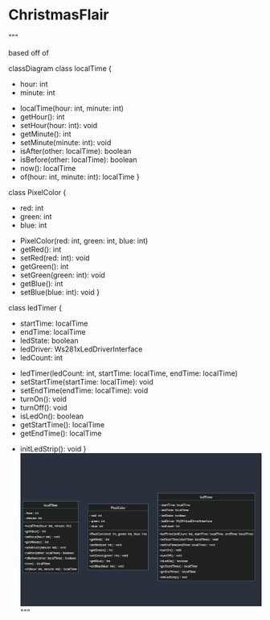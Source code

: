 # ChristmasFlair

"""

based off of 


classDiagram
class localTime {
- hour: int
- minute: int
+ localTime(hour: int, minute: int)
+ getHour(): int
+ setHour(hour: int): void
+ getMinute(): int
+ setMinute(minute: int): void
+ isAfter(other: localTime): boolean
+ isBefore(other: localTime): boolean
+ now(): localTime
+ of(hour: int, minute: int): localTime
}

class PixelColor {
- red: int
- green: int
- blue: int
+ PixelColor(red: int, green: int, blue: int)
+ getRed(): int
+ setRed(red: int): void
+ getGreen(): int
+ setGreen(green: int): void
+ getBlue(): int
+ setBlue(blue: int): void
}

class ledTimer {
- startTime: localTime
- endTime: localTime
- ledState: boolean
- ledDriver: Ws281xLedDriverInterface
- ledCount: int
+ ledTimer(ledCount: int, startTime: localTime, endTime: localTime)
+ setStartTime(startTime: localTime): void
+ setEndTime(endTime: localTime): void
+ turnOn(): void
+ turnOff(): void
+ isLedOn(): boolean
+ getStartTime(): localTime
+ getEndTime(): localTime
- initLedStrip(): void
}
![img.png](img.png)
"""
